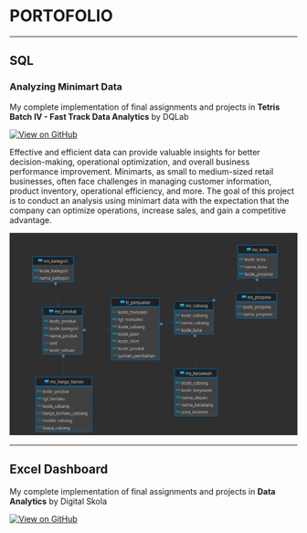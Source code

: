# PORTOFOLIO
---
## SQL

### Analyzing Minimart Data

My complete implementation of final assignments and projects in **Tetris Batch IV - Fast Track Data Analytics** by DQLab

[![View on GitHub](https://img.shields.io/badge/GitHub-View_on_GitHub-blue?logo=GitHub)](https://github.com/sindyc28/SQL-Analyzing-Minimart-Data.git)

Effective and efficient data can provide valuable insights for better decision-making, operational optimization, and overall business performance improvement. Minimarts, as small to medium-sized retail businesses, often face challenges in managing customer information, product inventory, operational efficiency, and more. The goal of this project is to conduct an analysis using minimart data with the expectation that the company can optimize operations, increase sales, and gain a competitive advantage.

<p align="center">
  <kbd><img src="images/minimart.png"> </kbd> <br>

---

## Excel Dashboard

My complete implementation of final assignments and projects in **Data Analytics** by Digital Skola

[![View on GitHub](https://img.shields.io/badge/GitHub-View_on_GitHub-blue?logo=GitHub)](https://github.com/sindyc28/Excel-Portofolio.git)

